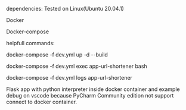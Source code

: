 dependencies:
Tested on Linux(Ubuntu 20.04.1)

Docker

Docker-compose


helpfull commands:

docker-compose -f dev.yml up -d --build

docker-compose -f dev.yml exec app-url-shortener bash

docker-compose -f dev.yml logs app-url-shortener


Flask app with python interpreter inside docker container and example debug on vscode
because PyCharm Community edition not support connect to docker container.